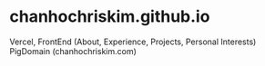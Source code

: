 # chanhochriskim.github.io

Vercel, FrontEnd (About, Experience, Projects, Personal Interests)
PigDomain (chanhochriskim.com)
